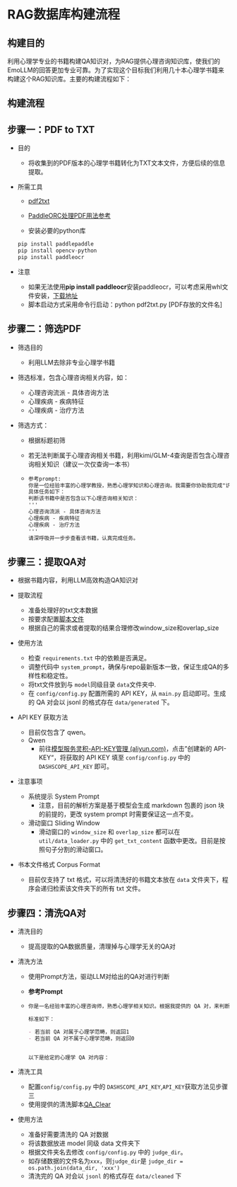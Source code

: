# RAG数据库构建流程

## **构建目的**

利用心理学专业的书籍构建QA知识对，为RAG提供心理咨询知识库，使我们的EmoLLM的回答更加专业可靠。为了实现这个目标我们利用几十本心理学书籍来构建这个RAG知识库。主要的构建流程如下：

## **构建流程**

## **步骤一：PDF to TXT**

- 目的
  - 将收集到的PDF版本的心理学书籍转化为TXT文本文件，方便后续的信息提取。

- 所需工具

  - [pdf2txt](https://github.com/SmartFlowAI/EmoLLM/blob/main/scripts/pdf2txt.py)

  - [PaddleORC处理PDF用法参考](https://github.com/SmartFlowAI/EmoLLM/blob/main/generate_data/OCR.md)
  
  - 安装必要的python库
  
   ```python
   pip install paddlepaddle
   pip install opencv-python
   pip install paddleocr
   ```

- 注意
  - 如果无法使用**pip install paddleocr**安装paddleocr，可以考虑采用whl文件安装，[下载地址](https://pypi.org/project/paddleocr/#files) 
  - 脚本启动方式采用命令行启动：python  pdf2txt.py  [PDF存放的文件名]

## **步骤二：筛选PDF**

- 筛选目的

  - 利用LLM去除非专业心理学书籍

- 筛选标准，包含心理咨询相关内容，如：

  - 心理咨询流派 - 具体咨询方法 
  - 心理疾病 - 疾病特征
  - 心理疾病 - 治疗方法

- 筛选方式：

  - 根据标题初筛   

  - 若无法判断属于心理咨询相关书籍，利用kimi/GLM-4查询是否包含心理咨询相关知识（建议一次仅查询一本书）

  - ```markdown
    参考prompt:
    你是一位经验丰富的心理学教授，熟悉心理学知识和心理咨询。我需要你协助我完成"识别书籍是否包含心理咨询知识"任务，请深呼吸并一步步思考，给出你的答案。如果你的答案让我满意，我将给你10w小费！
    具体任务如下：
    判断该书籍中是否包含以下心理咨询相关知识：
    '''
    心理咨询流派 - 具体咨询方法 
    心理疾病 - 疾病特征
    心理疾病 - 治疗方法
    '''
    请深呼吸并一步步查看该书籍，认真完成任务。
    ```


## **步骤三：提取QA对**

- 根据书籍内容，利用LLM高效构造QA知识对
- 提取流程

  - 准备处理好的txt文本数据
  - 按要求配置[脚本文件](https://github.com/SmartFlowAI/EmoLLM/tree/main/scripts/qa_generation)
  - 根据自己的需求或者提取的结果合理修改window_size和overlap_size

- 使用方法
  - 检查 `requirements.txt` 中的依赖是否满足。
  - 调整代码中 `system_prompt`，确保与repo最新版本一致，保证生成QA的多样性和稳定性。
  - 将txt文件放到与 `model`同级目录 `data`文件夹中.
  - 在 `config/config.py` 配置所需的 API KEY，从 `main.py` 启动即可。生成的 QA 对会以 jsonl 的格式存在 `data/generated` 下。

- API KEY 获取方法
  - 目前仅包含了 qwen。
  - Qwen
    - 前往[模型服务灵积-API-KEY管理 (aliyun.com)](https://dashscope.console.aliyun.com/apiKey)，点击”创建新的 API-KEY“，将获取的 API KEY 填至 `config/config.py` 中的 `DASHSCOPE_API_KEY` 即可。

- 注意事项
  - 系统提示 System Prompt
    - 注意，目前的解析方案是基于模型会生成 markdown 包裹的 json 块的前提的，更改 system prompt 时需要保证这一点不变。
  - 滑动窗口 Sliding Window
    - 滑动窗口的 `window_size` 和 `overlap_size` 都可以在 `util/data_loader.py` 中的 `get_txt_content` 函数中更改。目前是按照句子分割的滑动窗口。

- 书本文件格式 Corpus Format
  - 目前仅支持了 txt 格式，可以将清洗好的书籍文本放在 `data` 文件夹下，程序会递归检索该文件夹下的所有 txt 文件。

## **步骤四：清洗QA对**

- 清洗目的

  - 提高提取的QA数据质量，清理掉与心理学无关的QA对

- 清洗方法

  - 使用Prompt方法，驱动LLM对给出的QA对进行判断

  - **参考Prompt**

  - ```markdown
    你是一名经验丰富的心理咨询师，熟悉心理学相关知识。根据我提供的 QA 对，来判断这个 QA 对是否属于心理学范畴。
    
    标准如下：
    
    - 若当前 QA 对属于心理学范畴，则返回1
    - 若当前 QA 对不属于心理学范畴，则返回0
    
    
    以下是给定的心理学 QA 对内容：
    ```

- 清洗工具
  - 配置`config/config.py` 中的 `DASHSCOPE_API_KEY`,`API_KEY`获取方法见步骤三
  - 使用提供的清洗脚本[QA_Clear](https://github.com/SmartFlowAI/EmoLLM/blob/main/scripts/qa_generation/QA_clean.py)

- 使用方法
  - 准备好需要清洗的 QA 对数据
  - 将该数据放进 model 同级 data 文件夹下
  - 根据文件夹名去修改 `config/config.py` 中的 `judge_dir`。
  - 如存储数据的文件名为`xxx`，则`judge_dir`是 `judge_dir = os.path.join(data_dir, 'xxx')`
  - 清洗完的 QA 对会以 `jsonl` 的格式存在 `data/cleaned` 下
